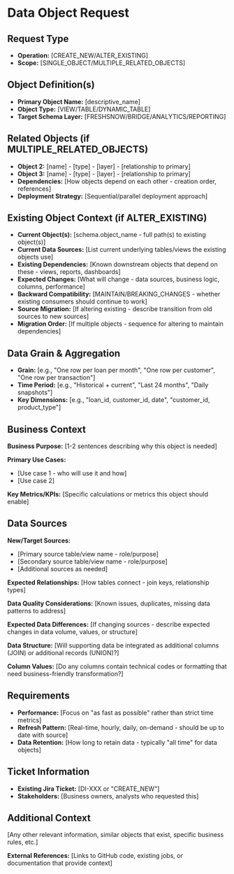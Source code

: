 # Data Object Request

## Request Type
- **Operation:** [CREATE_NEW/ALTER_EXISTING]
- **Scope:** [SINGLE_OBJECT/MULTIPLE_RELATED_OBJECTS]

## Object Definition(s)
- **Primary Object Name:** [descriptive_name]
- **Object Type:** [VIEW/TABLE/DYNAMIC_TABLE]  
- **Target Schema Layer:** [FRESHSNOW/BRIDGE/ANALYTICS/REPORTING]

## Related Objects (if MULTIPLE_RELATED_OBJECTS)
- **Object 2:** [name] - [type] - [layer] - [relationship to primary]
- **Object 3:** [name] - [type] - [layer] - [relationship to primary]
- **Dependencies:** [How objects depend on each other - creation order, references]
- **Deployment Strategy:** [Sequential/parallel deployment approach]

## Existing Object Context (if ALTER_EXISTING)
- **Current Object(s):** [schema.object_name - full path(s) to existing object(s)]
- **Current Data Sources:** [List current underlying tables/views the existing objects use]
- **Existing Dependencies:** [Known downstream objects that depend on these - views, reports, dashboards]
- **Expected Changes:** [What will change - data sources, business logic, columns, performance]
- **Backward Compatibility:** [MAINTAIN/BREAKING_CHANGES - whether existing consumers should continue to work]
- **Source Migration:** [If altering existing - describe transition from old sources to new sources]
- **Migration Order:** [If multiple objects - sequence for altering to maintain dependencies]

## Data Grain & Aggregation
- **Grain:** [e.g., "One row per loan per month", "One row per customer", "One row per transaction"]
- **Time Period:** [e.g., "Historical + current", "Last 24 months", "Daily snapshots"]
- **Key Dimensions:** [e.g., "loan_id, customer_id, date", "customer_id, product_type"]

## Business Context
**Business Purpose:** [1-2 sentences describing why this object is needed]

**Primary Use Cases:** 
- [Use case 1 - who will use it and how]
- [Use case 2]

**Key Metrics/KPIs:** [Specific calculations or metrics this object should enable]

## Data Sources
**New/Target Sources:** 
- [Primary source table/view name - role/purpose]
- [Secondary source table/view name - role/purpose]
- [Additional sources as needed]

**Expected Relationships:** [How tables connect - join keys, relationship types]

**Data Quality Considerations:** [Known issues, duplicates, missing data patterns to address]

**Expected Data Differences:** [If changing sources - describe expected changes in data volume, values, or structure]

**Data Structure:** [Will supporting data be integrated as additional columns (JOIN) or additional records (UNION)?]

**Column Values:** [Do any columns contain technical codes or formatting that need business-friendly transformation?]

## Requirements
- **Performance:** [Focus on "as fast as possible" rather than strict time metrics]
- **Refresh Pattern:** [Real-time, hourly, daily, on-demand - should be up to date with source]
- **Data Retention:** [How long to retain data - typically "all time" for data objects]

## Ticket Information
- **Existing Jira Ticket:** [DI-XXX or "CREATE_NEW"]
- **Stakeholders:** [Business owners, analysts who requested this]

## Additional Context
[Any other relevant information, similar objects that exist, specific business rules, etc.]

**External References:** [Links to GitHub code, existing jobs, or documentation that provide context]